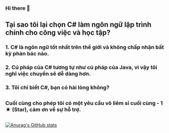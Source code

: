 ### Hi there 👋
##

## Tại sao tôi lại chọn C# làm ngôn ngữ lập trình chính cho công việc và học tập?
### 1. C# là ngôn ngữ tốt nhất trên thế giới và không chấp nhận bất kỳ phản bác nào.
### 2. Cú pháp của C# tương tự như cú pháp của Java, vì vậy tôi nghĩ việc chuyển sẽ dễ dàng hơn.
### 3. Tôi chỉ biết C#, bạn có hài lòng không?
##

### Cuối cùng cho phép tôi có một yêu cầu vô liêm sỉ cuối cùng - 1 ★ (Star), cảm ơn về sự hỗ trợ.
##
[![Anurag's GitHub stats](https://github-readme-stats.vercel.app/api?username=anuraghazra)](https://github.com/anuraghazra/github-readme-stats)
